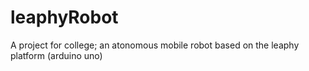 # leaphyRobot
 A project for college; an atonomous mobile robot based on the leaphy platform (arduino uno)

